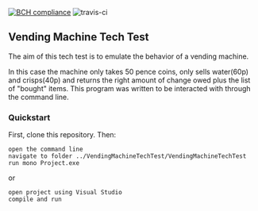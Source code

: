 [![BCH compliance](https://bettercodehub.com/edge/badge/motri/Vending_Machine_Tech_Test?branch=master)](https://bettercodehub.com/)
![travis-ci](https://travis-ci.org/motri/Vending_Machine_Tech_Test.svg?branch=master)

## Vending Machine Tech Test
The aim of this tech test is to emulate the behavior of a vending machine.

In this case the machine only takes 50 pence coins, only sells water(60p) and crisps(40p) and returns the right amount of change owed plus the list of "bought" items.
This program was written to be interacted with through the command line.

### Quickstart
First, clone this repository. Then:

```
open the command line
navigate to folder ../VendingMachineTechTest/VendingMachineTechTest
run mono Project.exe
```
or
```
open project using Visual Studio
compile and run
```

